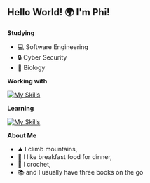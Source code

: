 ## Hello World! 🌍 I'm Phi!

**Studying**
- 💻 Software Engineering
- 🔒 Cyber Security 
- 🔬 Biology

**Working with**

[![My Skills](https://skillicons.dev/icons?i=github,pycharm,py,mysql)](https://skillicons.dev)

**Learning**

[![My Skills](https://skillicons.dev/icons?i=kali,cpp,flask)](https://skillicons.dev)

**About Me**
- ⛰️ I climb mountains,
- 🥞 I like breakfast food for dinner,
- 🧶 I crochet,
- 📚 and I usually have three books on the go

